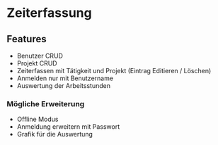 # Zeiterfassung

## Features

- Benutzer CRUD
- Projekt CRUD
- Zeiterfassen mit Tätigkeit und Projekt (Eintrag Editieren / Löschen)
- Anmelden nur mit Benutzername
- Auswertung der Arbeitsstunden

### Mögliche Erweiterung

- Offline Modus
- Anmeldung erweitern mit Passwort
- Grafik für die Auswertung

